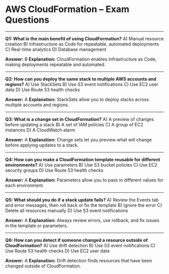 # AWS CloudFormation – Exam Questions

---
**Q1: What is the main benefit of using CloudFormation?**
A) Manual resource creation
B) Infrastructure as Code for repeatable, automated deployments
C) Real-time analytics
D) Database management

**Answer:** B
**Explanation:** CloudFormation enables Infrastructure as Code, making deployments repeatable and automated.

---
**Q2: How can you deploy the same stack to multiple AWS accounts and regions?**
A) Use StackSets
B) Use S3 event notifications
C) Use EC2 user data
D) Use Route 53 health checks

**Answer:** A
**Explanation:** StackSets allow you to deploy stacks across multiple accounts and regions.

---
**Q3: What is a change set in CloudFormation?**
A) A preview of changes before updating a stack
B) A set of IAM policies
C) A group of EC2 instances
D) A CloudWatch alarm

**Answer:** A
**Explanation:** Change sets let you preview what will change before applying updates to a stack.

---
**Q4: How can you make a CloudFormation template reusable for different environments?**
A) Use parameters
B) Use S3 bucket policies
C) Use EC2 security groups
D) Use Route 53 health checks

**Answer:** A
**Explanation:** Parameters allow you to pass in different values for each environment.

---
**Q5: What should you do if a stack update fails?**
A) Review the Events tab and error messages, then roll back or fix the template
B) Ignore the error
C) Delete all resources manually
D) Use S3 event notifications

**Answer:** A
**Explanation:** Always review errors, use rollback, and fix issues in the template or parameters.

---
**Q6: How can you detect if someone changed a resource outside of CloudFormation?**
A) Use drift detection
B) Use S3 event notifications
C) Use Route 53 health checks
D) Use EC2 user data

**Answer:** A
**Explanation:** Drift detection finds resources that have been changed outside of CloudFormation.

